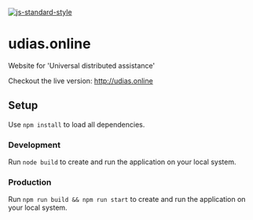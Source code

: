 [![js-standard-style](https://cdn.rawgit.com/feross/standard/master/badge.svg)](https://github.com/feross/standard)

# udias.online

Website for 'Universal distributed assistance'

Checkout the live version: http://udias.online


## Setup

Use `npm install` to load all dependencies.

### Development

Run `node build` to create and run the application on your local system.

### Production

Run `npm run build && npm run start` to create and run the application on your local system.
